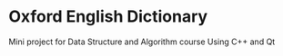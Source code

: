 # Oxford English Dictionary

Mini project for Data Structure and Algorithm course
Using C++ and Qt 
